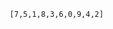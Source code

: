                  [7,5,1,8,3,6,0,9,4,2]
                    
                  
                    
                